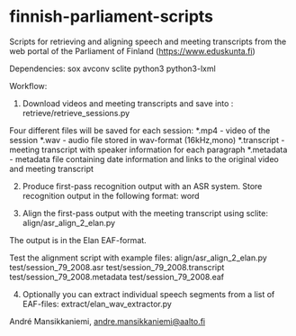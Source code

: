 # finnish-parliament-scripts
Scripts for retrieving and aligning speech and meeting transcripts from the web portal of the Parliament of Finland (https://www.eduskunta.fi)

Dependencies:
sox
avconv
sclite
python3
python3-lxml

Workflow:
1. Download videos and meeting transcripts and save into <DATA-FOLDER>:
retrieve/retrieve_sessions.py <DATA-FOLDER>

Four different files will be saved for each session:
*.mp4 - video of the session
*.wav - audio file stored in wav-format (16kHz,mono)
*.transcript - meeting transcript with speaker information for each paragraph
*.metadata - metadata file containing date information and links to the original video and meeting transcript

2. Produce first-pass recognition output with an ASR system. 
Store recognition output in the following format:
<start-time-in-seconds> <end-time-in-seconds> word

3. Align the first-pass output with the meeting transcript using sclite:
align/asr_align_2_elan.py <asr-output> <transcript-file> <metadata-filename> <elan-filename>

The output is in the Elan EAF-format.

Test the alignment script with example files:
align/asr_align_2_elan.py test/session_79_2008.asr test/session_79_2008.transcript test/session_79_2008.metadata test/session_79_2008.eaf

4. Optionally you can extract individual speech segments from a list of EAF-files:
extract/elan_wav_extractor.py <eaf-list> <wav-segment-dir>

André Mansikkaniemi, andre.mansikkaniemi@aalto.fi
